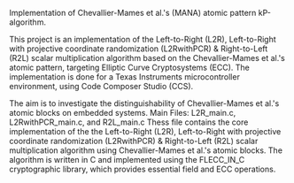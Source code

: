 Implementation of Chevallier-Mames et al.'s (MANA) atomic pattern kP-algorithm.

This project is an implementation of the Left-to-Right (L2R), Left-to-Right with projective coordinate randomization (L2RwithPCR) & Right-to-Left (R2L) scalar multiplication algorithm based on the Chevallier-Mames et al.'s atomic pattern, targeting Elliptic Curve Cryptosystems (ECC).
The implementation is done for a Texas Instruments microcontroller environment, using Code Composer Studio (CCS).

The aim is to investigate the distinguishability of Chevallier-Mames et al.'s atomic blocks on embedded systems.
Main Files:  L2R_main.c, L2RwithPCR_main.c, and R2L_main.c
Thess file contains the core implementation of the the Left-to-Right (L2R), Left-to-Right with projective coordinate randomization (L2RwithPCR) & Right-to-Left (R2L) scalar multiplication algorithm using Chevallier-Mames et al.'s atomic blocks. 
The algorithm is written in C and implemented using the FLECC_IN_C cryptographic library, which provides essential field and ECC operations.
